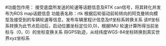 #功能包作用：
    接受底盘所发送的轮速等话题信息及RTK can信号，将其转化并发布为ROS map话题信息
功能表名称：rtk
    根据后轮驱动前轮转向的阿克曼转向模型及接受到的车辆轮速等信息，发布车辆里程计信息及tf坐标系转换关系
    该tf坐标系转换为此节点启动后，启动位置坐标定位(0,0)，根据IMU 轮速计算所得当前坐标与（0，0）的坐标变换关系
    将GPS轨迹，从经纬度WGS-84坐标转换到真实世界xyz坐标系